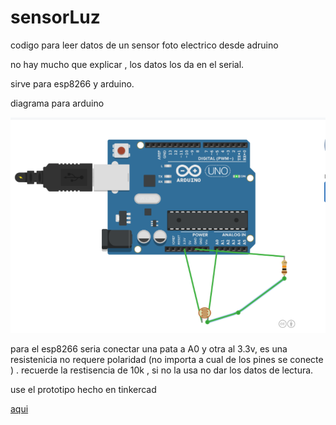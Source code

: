 # sensorLuz

codigo para leer datos de un sensor foto electrico desde adruino

no hay mucho que explicar , los datos los da en el serial.

sirve para esp8266 y arduino.

diagrama para arduino 

![arduino](https://raw.githubusercontent.com/entifais/sensorLuz/main/misc/1.png)

para el esp8266 seria conectar una pata a A0 y otra al 3.3v, es una resistenicia no requere polaridad (no importa a cual de los pines se conecte ) .
recuerde la restisencia de 10k , si no la usa no dar los datos de lectura.



use el prototipo hecho en tinkercad

[aqui](https://www.tinkercad.com/things/9OPmBAK0RTr)
